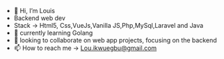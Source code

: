 - 👋 Hi, I’m Louis
- Backend web dev
- Stack -> Html5, Css,VueJs,Vanilla JS,Php,MySql,Laravel and Java
- 🌱 currently learning Golang
- 💞️ looking to collaborate on web app projects, focusing on the backend
- 📫 How to reach me -> Lou.ikwuegbu@gmail.com

<!---
LusBlack/LusBlack is a ✨ special ✨ repository because its `README.md` (this file) appears on your GitHub profile.
You can click the Preview link to take a look at your changes.
--->
